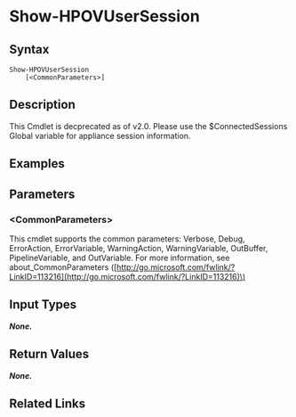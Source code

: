 ﻿---
description: Display user logon sessions.
---

# Show-HPOVUserSession

## Syntax

```text
Show-HPOVUserSession
    [<CommonParameters>]
```

## Description

This Cmdlet is decprecated as of v2.0.  Please use the $ConnectedSessions Global variable for appliance session information.

## Examples

## Parameters

### &lt;CommonParameters&gt;

This cmdlet supports the common parameters: Verbose, Debug, ErrorAction, ErrorVariable, WarningAction, WarningVariable, OutBuffer, PipelineVariable, and OutVariable. For more information, see about\_CommonParameters \([http://go.microsoft.com/fwlink/?LinkID=113216](http://go.microsoft.com/fwlink/?LinkID=113216)\)

## Input Types

_**None.**_

## Return Values

_**None.**_



## Related Links

